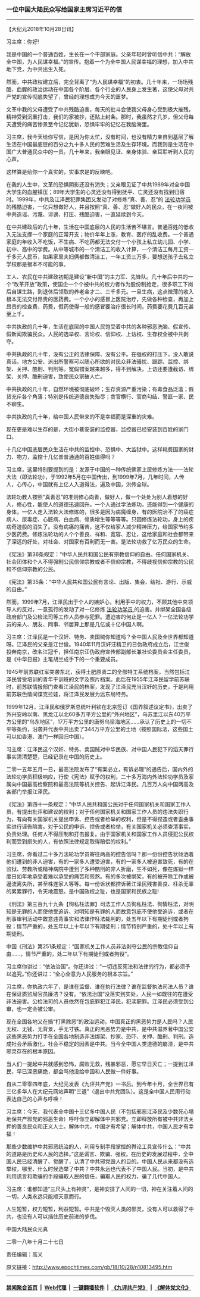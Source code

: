 ### 一位中国大陆民众写给国家主席习近平的信
------------------------

<p>
 【大纪元2018年10月28日讯】
</p>
<p>
 习主席：你好!
</p>
<p>
 我是中国的一个普通百姓，生长在一个干部家庭。父亲年轻时曾听信中共：“解放全中国，为人民谋幸福。”的宣传。抱着一个为全中国人民谋幸福的理想，加入中共地下党，为中共出生入死。
</p>
<p>
 然而，中共政权建立后，完全背离了“为人民谋幸福”的初衷。几十年来，一场场残酷、血腥的政治运动在中国各个阶层、各个行业的人民身上发生著，这使父母对共产党的宣传彻底失望了，曾经的理想成为今天的噩梦。
</p>
<p>
 文革中我的父母遭受了中共残酷迫害，每天的批斗会使我父母身心受到极大摧残，精神受到沉重打击，我们的家被抄，还贴上封条。那时，我虽然才几岁，但父母每天遭受的痛苦惨景至今记忆犹新，恐惧牢牢的记忆在我脑海里。
</p>
<p>
 习主席，我今天给你写信，是因为你太忙，没有时间，也没有精力亲自到基层了解生活在中国最底层的百分之九十多人民的苦难生活及生存环境。而我则是生活在中国广大普通民众中的一员。几十年来，我亲眼见证、亲身体验、亲耳聆听到人民的心声。
</p>
<p>
 这样算是给你一个真实的，实事求是的反映吧。
</p>
<p>
 在我的人生中，文革的恐惧阴影还没有消失；又亲眼见证了中共1989年对全中国大学生的血腥镇压；89年大学生的心灵还没有得到抚平、亡灵还没有找到归宿时。1999年，中共及江泽民犯罪集团又发动了对修炼“真、善、忍”的
 <a href="http://www.epochtimes.com/gb/tag/%E6%B3%95%E8%BD%AE%E5%8A%9F%E5%AD%A6%E5%91%98.html">
  法轮功学员
 </a>
 的残酷迫害，一亿只想做好人，并且按照“真、善、忍”做好人的民众，在一夜间被中共造谣、污蔑、诽谤、打压、残酷迫害，一直延续到今天。
</p>
<p>
 在中共建政后的几十年，生活在中国底层的人民的生活苦不堪言。普通百姓的低收入无法支撑一个家庭的正常开支；物价年年上涨，教育、医疗的乱收费。一个普通家庭的年收入不吃饭，不生病、不吃药都无法交付一个小孩上私立幼儿园、小学、初中、高中的学费。从中等城市的一个清洁工的收入计算，一个清洁工每月工资一千多元人民币，如果家里夫妇俩都做清洁工，一年工资三万多，要想送孩子去私立学校那是根本不可能的事。
</p>
<p>
 工人、农民在中共建政初期是建设“新中国”的主力军、先锋队。几十年后中共的一个“改革开放”政策，使国企一个个被中共的权力者作为股份制抢走，很多职工下岗后自谋生路，到退休后领取的养老金才二、三千多元。一旦生病，这点微薄的收入根本无法交付昂贵的医药费。一个小小的感冒上医院治疗，先做各种检查，再加上昂贵的检查费、药费，假药使得一般的感冒要治疗很长时间，药费要花费几百元甚至上千。
</p>
<p>
 中共执政的几十年，生活在底层的中国人民饱受着中共的各种邪恶洗脑、假宣传、假新闻欺骗民众。人民的选举权、言论权、信仰权、上访权、生存权全被中共剥夺。
</p>
<p>
 中共执政的几十年，没有公正的法律保障、没有公平。在强权的打压下，没人敢说真话。地方公安、派出所警察可以随心所欲的对民众非法骚扰、跟踪、监控、绑架、关押、酷刑、判刑等。冤假错案越来越多，得不到解决，上访还要遭截访、绑架、关押、酷刑迫害，致使民众家破人亡。
</p>
<p>
 中共执政的几十年，自然环境被彻底破坏；生存资源严重污染；有毒食品泛滥；假货充斥各个角落；特别是传统道德丧失殆尽；贪官横行、官商勾结、警匪一家、民不聊生。
</p>
<p>
 中共执政的几十年，给中国人民带来的不是幸福而是深重的灾难。
</p>
<p>
 现在更是难以生存的是，大街小巷安装的监控器，监控器已经安装到百姓的家门口。
</p>
<p>
 十几亿中国底层民众生活在中共的监控中、恐惧中、大监狱中。这样耗费国家的财力、物力，监控十几亿普普通通的百姓值得吗？
</p>
<p>
 习主席，这里特别要提到的是：发源于中国的一种传统佛家上层修炼方法——法轮大法（即法轮功），于1992年5月在中国传出，到1999年7月，几年时间，人传人，心传心，中国就有上亿人入道得法，遍及中国，洪传全球。
</p>
<p>
 法轮功教人按照“真善忍”的准则修心向善，做好人，做一个处处为别人着想的好人，修心性，能使人的道德迅速回升。一个人通过学法炼功，还能得到一个健康的身体，一亿人走入法轮大法修炼的，很多是因为病魔缠身，有的医院治不了的癌症病人、尿毒症、心脏病、白血病、骨质增生等等等等。只因修炼法轮功，身上的疾病奇迹般的消失了。没有病痛的痛苦，这不仅给家人减少精神压力，给国家节约多少医药费。修炼法轮功的人个个善良、祥和、宽容、忍让，这给家庭和社会都带来了深远的好处，对社会、对国家有百利而无一害。是法轮功救了亿万民众的生命。
</p>
<p>
 《宪法》第36条规定：“中华人民共和国公民有宗教信仰的自由。任何国家机关、社会团体和个人不得强制公民信仰宗教或者不信仰宗教，不得歧视信仰宗教的公民和不信仰宗教的公民。
</p>
<p>
 《宪法》第35条：“中华人民共和国公民有言论、出版、集会、结社、游行、示威的自由。”
</p>
<p>
 然而，1999年7月，江泽民出于个人的嫉妒心，利用手中的权力，不顾其他中央领导人的反对，一意孤行的发动了对一亿修炼
 <a href="http://www.epochtimes.com/gb/tag/%E6%B3%95%E8%BD%AE%E5%8A%9F%E5%AD%A6%E5%91%98.html">
  法轮功学员
 </a>
 的迫害。并绑架全国各级政府部门及公检法司等工作人员参与犯罪。遭迫害的何止是一亿人？一亿法轮功学员的亲人、朋友、同事、邻居算上那是几亿或十亿中国人啊。
</p>
<p>
 习主席：江泽民是一个汉奸、特务、卖国贼你知道吗？全中国人民及全世界都知道呀。江泽民的父亲是江世俊。1940年11月汉奸汪精卫的日伪政府成立后，江世俊投奔南京，改名江冠千，担任南京汪伪政府宣传部副部长兼社论委员会主任委员，是《中华日报》主笔胡兰成手下的一个重要成员。
</p>
<p>
 1945年前苏联红军突袭东北，获得土肥原贤二的全部特工系统档案，当然包括江泽民曾受培训的青年干训班的文字及照片档案。此后在1955年江泽民留学前苏联时，前苏联情报部门查看江泽民的档案，发现了江泽民充当汉奸的历史，于是利用前苏联色情间谍克拉娃，将江泽民发展为远东局特务。
</p>
<p>
 1999年12月，江泽民和俄罗斯总统叶利钦在北京签订《国界叙述议定书》，出卖了外兴安岭以南、黑龙江以北60多万平方公里的“外兴地区”，乌苏里江以东40万平方公里的“乌东地区”，17万平方公里的唐努乌梁海地区……承认了历史上的一切不平等条约，沿袭并代表中共出卖了344万平方公里的土地（按照国际法，这些国土可以如香港、澳门一样回归中国）。
</p>
<p>
 习主席：江泽民这个汉奸、特务、卖国贼对中华民族、对中国人民犯下的滔天罪行事实清清楚楚，已经记录在中国的历史上。
</p>
<p>
 二零一五年五月一日，最高法院发布了“有案必立，有诉必理”的通告后，国内外的法轮功学员积极响应，行使《宪法》赋予的权利，二十多万海内外法轮功学员及家属向中国最高检察院和最高法院等机关控告、起诉江泽民。几百万人向中国两高及各部门举报江泽民。
</p>
<p>
 《宪法》第四十一条规定：“中华人民共和国公民对于任何国家机关和国家工作人员，有提出批评和建议的权利；对于任何国家机关和国家工作人员的违法失职行为，有向有关国家机关提出申诉、控告或者检举的权利，但是不得捏造或者歪曲事实进行诬告陷害。对于公民的申诉、控告或者检举，有关国家机关必须查清事实，负责处理。任何人不得压制和打击报复。由于国家机关和国家工作人员侵犯公民权利而受到损失的人，有依照法律规定取得赔偿的权利。”
</p>
<p>
 习主席，你看过二十多万法轮功学员寄往两高的控告信吗？那一份份控告状倾洒着他们遭到的非人迫害，有的一家多人遭受迫害，有的一家多人被迫害致死，有的在监狱、劳教所或精神病院中遭到了多种酷刑的非人折磨，生不如死，像在炼狱一样度日如年地承受着难以承受的痛苦和煎熬。有的多次被绑架，有的被开除工作或被逼流离失所，甚至株连家人等等。每一份诉状都控诉著江泽民残害善良、枉杀无辜的累累罪行，令天地震怒。是中国政权之耻，也是国家和民族之耻!
</p>
<p>
 《刑法》第三百九十九条【徇私枉法罪】司法工作人员徇私枉法、徇情枉法，对明知是无罪的人而使他受追诉、对明知是有罪的人而故意包庇不使他受追诉，或者在刑事审判活动中故意违背事实和法律作枉法裁判的，处五年以下有期徒刑或者拘役；情节严重的，处五年以上十年以下有期徒刑；情节特别严重的，处十年以上有期徒刑。
</p>
<p>
 中国《刑法》第251条规定：“国家机关工作人员非法剥夺公民的宗教信仰自由……，情节严重的，处二年以下有期徒刑或者拘役”。
</p>
<p>
 习主席你讲过：“依法治国”。你还讲过：“一切违反宪法和法律的行为，都必须予以追究。”你还讲过：“全心全意为人民服务的根本宗旨。”
</p>
<p>
 习主席，你执政六年了，是谁在监督、谁在执行法律？谁在监督执法司法人员？谁在保证质监局官员廉洁？没有。“依法治国”没落实到实处，人民一如既往的在遭受非法迫害。公检法司的人员依然在包庇罪犯江泽民，犯渎职罪。江泽民必须受到公审，也一定会被公审。
</p>
<p>
 现在全国各地又在搞“打黑除恶”的政治运动。中国真正的黑恶势力是人民吗？人民无权、无钱、无背景，手无寸铁。真正的黑恶势力是中共，是中共滋养著中国公安这些黑恶势力打手在全国各地制造非法绑架、抄家、恐吓、关押、酷刑、判刑。造成社会矛盾激化，社会不稳定的因素是中共。当今全中国人类道德的崩溃，是中共邪灵存在的根本原因。
</p>
<p>
 当人们一提起中共就感到恐怖，腐败无救，残暴邪恶，愿它早日灭亡；一提到江泽民，早已深恶痛绝，都会骂他没给中国和人民做一件好事。
</p>
<p>
 自从二零零四年底，大纪元发表《九评共产党》一书后。到今年十月，全世界已有三亿多华人在大纪元网站声明“三退”（退出中共党团队）。这是全中国人民用行动表达自己的心声与呼唤！
</p>
<p>
 习主席：今天，我代表全中国十三亿多中国人民（不包括邪恶江泽民及少数死心塌地保共产邪党的邪恶生命）呼吁你立即解体中共邪党。立即释放所有被中共非法关押的善良民众和正义人士。解体中共，中国才有希望；解体中共，中国人民才有幸福！
</p>
<p>
 那些少数维护中共邪恶统治的人，利用专制手段掌控的舆论工具宣传什么：“中共的道路是历史和人民的选择。”这是谎言、欺骗、强权。在历史的发展过程中，全中国人民已经清醒了、觉醒了，认清了中共邪党毁人的目的。中国人民从来都没有选举权，哪里、什么时候选举了中共？中共永远也代表不了中国人民。当初，是中共利用谎言和欺骗的手段骗取人民的信任，骗取人民的权力，骗了几代中国人。
</p>
<p>
 习主席：谁都知道“三尺头上有神灵”，是神安排了人间的一切，神在关注着人间的一切，人类永远只能顺天意而行。
</p>
<p>
 人生短暂，权力短暂，利益短暂。中共是个毁灭人类的邪灵，没有人可以救得了中共，也没有人可以挡住历史前进的步伐。
</p>
<p>
 中国大陆民众元真
</p>
<p>
 二零一八年十月二十七日
</p>
<p>
 责任编辑：高义
</p>

原文链接：http://www.epochtimes.com/gb/18/10/28/n10813495.htm


------------------------
#### [禁闻聚合首页](https://github.com/gfw-breaker/banned-news/blob/master/README.md) &nbsp;|&nbsp; [Web代理](https://github.com/gfw-breaker/open-proxy/blob/master/README.md) &nbsp;|&nbsp; [一键翻墙软件](https://github.com/gfw-breaker/nogfw/blob/master/README.md) &nbsp;|&nbsp; [《九评共产党》](https://github.com/gfw-breaker/9ping.md/blob/master/README.md#九评之一评共产党是什么) &nbsp;|&nbsp; [《解体党文化》](https://github.com/gfw-breaker/jtdwh.md/blob/master/README.md#绪论)